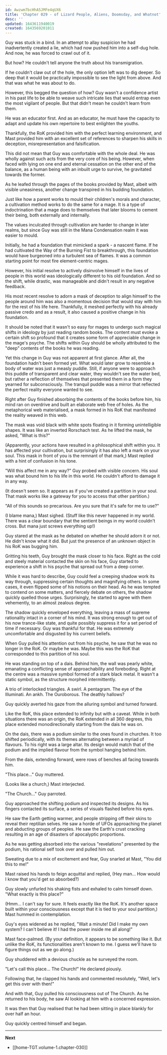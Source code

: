```yaml
---
id: Awzwm7bcHhA5JMFe4qUX6
title: 'Chapter 029 - of Lizard People, Aliens, Doomsday, and Whatnot'
desc: ''
updated: 1643611940019
created: 1643569201011
---
```


Guy was stuck in a bind. In an attempt to allay suspicion he had inadvertently created a lie, which had now pushed him into a self-dug hole. And now, he was forced to crawl out of it.

But how? He couldn't tell anyone the truth about his transmigration.

If he couldn't claw out of the hole, the only option left was to dig deeper. So deep that it would be practically impossible to see the light from above. And that was what he was about to do.

However, this begged the question of how? Guy wasn't a confidence artist in his past life to be able to weave such intricate lies that would entrap even the most vigilant of people. But that didn't mean he couldn't learn from them.

He was an educator first. And as an educator, he must have the capacity to adapt and update his own repertoire to best enlighten the youths.

Thankfully, the RoK provided him with the perfect learning environment, and Mast provided him with an excellent set of references to sharpen his skills in deception, misrepresentation and falsification.

This did not mean that Guy was comfortable with the whole deal. He was wholly against such acts from the very core of his being. However, when faced with lying on one end and eternal cessation on the other end of the balance, as a human being with an inbuilt urge to survive, he gravitated towards the former.

As he leafed through the pages of the books provided by Mast, albeit with visible uneasiness, another change transpired in his budding foundation.

Just like how a parent works to mould their children's morals and character, a cultivation method works to do the same for a mage. It is a type of indoctrination that a mage does to themselves that later blooms to cement their being, both externally and internally.

The values inculcated through cultivation are harder to change in later realms, but since Guy was still in the Mana Condensation realm it was easier to mould.

Initially, he had a foundation that mimicked a spark - a nascent flame. If he had cultivated the Way of the Burning Fist to breakthrough, this foundation would have burgeoned into a turbulent sea of flames. It was a common starting point for most fire element-centric mages.

However, his initial resolve to actively disinvolve himself in the lives of people in this world was ideologically different to his old foundation. And so the shift, while drastic, was manageable and didn't result in any negative feedback.

His most recent resolve to adorn a mask of deception to align himself to the people around him was also a momentous decision that would stay with him for the rest of his life here. Thankfully, it meshed perfectly with his already passive credo and as a result, it also caused a positive change in his foundation.

It should be noted that it wasn't so easy for mages to undergo such magical shifts in ideology by just reading random books. The content must evoke a certain shift so profound that it creates some form of appreciable change in the mage's psyche. The shifts within Guy should be wholly attributed to the "deep" contents of the books he was reading.

Yet this change in Guy was not apparent at first glance. After all, the foundation hadn't been formed yet. What would later grow to resemble a body of water was just a measly puddle. Still, if anyone were to approach this puddle of transparent and clear water, they wouldn't see the water bed, but rather a reflection of themselves that presented them in a form they yearned for subconsciously. The tranquil puddle was a mirror that reflected the perfect reality everyone wanted to see.

Right after Guy finished absorbing the contents of the books before him, his mind ran on overdrive and built an elaborate web free of holes. As the metaphorical web materialised, a mask formed in his RoK that manifested the reality weaved in this web.

The mask was void black with white spots floating in it forming unintelligible shapes. It was like an inverted Rorschach test. As he lifted the mask, he asked, "What is this?"

(Apparently, your actions have resulted in a philosophical shift within you. It has affected your cultivation, but surprisingly it has also left a mark on your soul. This mask in front of you is the remnant of that mark,) Mast replied with a hint of confusion in his tone.

"Will this affect me in any way?" Guy probed with visible concern. His soul was what bound him to his life in this world. He couldn't afford to damage it in any way.

(It doesn't seem so. It appears as if you've created a partition in your soul. That mask works like a gateway for you to access that other partition.)

"All of this sounds so precarious. Are you sure that it's safe for me to use?"

(I blame mana,) Mast sighed. (Stuff like this never happened in my world. There was a clear boundary that the sentient beings in my world couldn't cross. But mana just screws everything up!)

Guy stared at the mask as he debated on whether he should adorn it or not. He didn't know what it did. But just the presence of an unknown object in his RoK was bugging him.

Gritting his teeth, Guy brought the mask closer to his face. Right as the cold and steely material contacted the skin on his face, Guy started to experience a shift in his psyche that spread out from a deep corner.

While it was hard to describe, Guy could feel a creeping shadow work its way through, suppressing certain thoughts and magnifying others. In some cases, it even flipped some of his notions on their head. As he was tempted to contend on some matters, and fiercely debate on others, the shadow quickly quelled those urges. Surprisingly, he started to agree with them vehemently, to an almost zealous degree.

The shadow quickly enveloped everything, leaving a mass of supreme rationality intact in a corner of his mind. It was strong enough to get out of his now trance-like state, and quite possibly suppress it for a set period of time if necessary. Guy was thankful for that. He was extremely uncomfortable and disgusted by his current beliefs.

When Guy pulled his attention out from his psyche, he saw that he was no longer in the RoK. Or maybe he was. Maybe this was the RoK that corresponded to this partition of his soul.

He was standing on top of a dais. Behind him, the wall was pearly white, emanating a conflicting sense of approachability and foreboding. Right at the centre was a massive symbol formed of a stark black metal. It wasn't a static symbol, as the structure morphed intermittently.

A trio of interlocked triangles. A swirl. A pentagram. The eye of the Illuminati. An ankh. The Ouroborous. The deathly hallows?

Guy quickly averted his gaze from the alluring symbol and turned forward.

Like the RoK, this place extended to infinity but with a caveat. While in both situations there was an origin, the RoK extended in all 360 degrees, this place extended monodirectionally starting from the dais he was on.

On the dais, there was a podium similar to the ones found in churches. It too shifted periodically, with its themes alternating between a myriad of flavours. To his right was a large altar. Its design would match that of the podium and the implied flavour from the symbol hanging behind him.

From the dais, extending forward, were rows of benches all facing towards him.

"This place..." Guy muttered.

(Looks like a church,) Mast interjected.

"The Church..." Guy parroted.

Guy approached the shifting podium and inspected its designs. As his fingers contacted its surface, a series of visuals flashed before his eyes.

He saw the Earth getting warmer, and people stripping off their skins to reveal their reptilian selves. He saw a horde of UFOs approaching the planet and abducting groups of peoples. He saw the Earth's crust cracking resulting in an age of disasters of apocalyptic proportions.

As he was getting absorbed into the various "revelations" presented by the podium, his rational self took over and pulled him out.

Sweating due to a mix of excitement and fear, Guy snarled at Mast, "You did this to me!"

Mast raised his hands to feign acquittal and replied, (Hey man... How would I know that you'd get so absorbed?)

Guy slowly unfurled his shaking fists and exhaled to calm himself down. "What exactly is this place?"

(Hmm... I can't say for sure. It feels exactly like the RoK. It's another space built within your consciousness except that it is tied to your soul partition,) Mast hummed in contemplation.

Guy's eyes widened as he replied, "Wait a minute! Did I make my own system? I can't believe it! I had the power inside me all along!"

Mast face-palmed. (By your definition, it appears to be something like it. But unlike the RoK, its functionalities aren't known to me. I guess we'll have to figure things out as we go along.)

Guy shuddered with a devious chuckle as he surveyed the room.

"Let's call this place... The Church!" He declared piously.

Following that, he clapped his hands and commented resolutely, "Well, let's get this over with then!"

And with that, Guy pulled his consciousness out of The Church. As he returned to his body, he saw Al looking at him with a concerned expression.

It was then that Guy realised that he had been sitting in place blankly for over half an hour.

Guy quickly centred himself and began.

____

**Next**
* [[home-TGT.volume-1.chapter-030]]